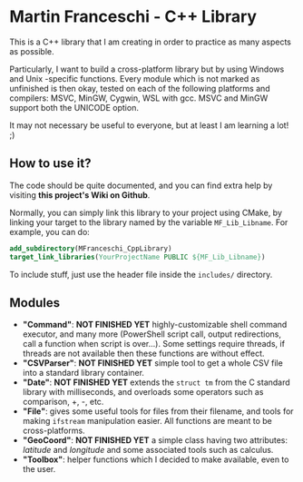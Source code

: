 # Martin Franceschi - C++ Library

This is a C++ library that I am creating in order to practice as many aspects as possible.

Particularly, I want to build a cross-platform library but by using Windows and Unix -specific functions. Every module which is not marked as unfinished is then okay, tested on each of the following platforms and compilers: MSVC, MinGW, Cygwin, WSL with gcc. MSVC and MinGW support both the UNICODE option.

It may not necessary be useful to everyone, but at least I am learning a lot! ;)

## How to use it?

The code should be quite documented, and you can find extra help by visiting **this project's Wiki on Github**.

Normally, you can simply link this library to your project using CMake, by linking your target to the library named by the variable `MF_Lib_Libname`. For example, you can do:
```cmake
add_subdirectory(MFranceschi_CppLibrary)
target_link_libraries(YourProjectName PUBLIC ${MF_Lib_Libname})
```

To include stuff, just use the header file inside the `includes/` directory.

## Modules
- __"Command"__: **NOT FINISHED YET** highly-customizable shell command executor, and many more (PowerShell script call, output redirections, call a function when script is over...). Some settings require threads, if threads are not available then these functions are without effect.
- __"CSVParser"__: **NOT FINISHED YET** simple tool to get a whole CSV file into a standard library container.
- __"Date"__: **NOT FINISHED YET** extends the `struct tm` from the C standard library with milliseconds, and overloads some operators such as comparison, +, -, etc.
- __"File"__: gives some useful tools for files from their filename, and tools for making `ifstream` manipulation easier. All functions are meant to be cross-platforms.
- __"GeoCoord"__: **NOT FINISHED YET** a simple class having two attributes: *latitude* and *longitude* and some associated tools such as calculus.
- __"Toolbox"__: helper functions which I decided to make available, even to the user.
